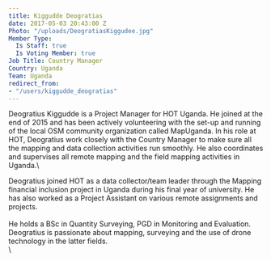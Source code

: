 ```yaml
---
title: Kiggudde Deogratias
date: 2017-05-03 20:43:00 Z
Photo: "/uploads/DeogratiasKiggudee.jpg"
Member Type:
  Is Staff: true
  Is Voting Member: true
Job Title: Country Manager
Country: Uganda
Team: Uganda
redirect_from:
- "/users/kiggudde_deogratias"
---
```


Deogratius Kiggudde is a Project Manager for HOT Uganda. He joined at the end of 2015 and has been actively volunteering with the set-up and running of the local OSM community organization called MapUganda. In his role at HOT, Deogratius work closely with the Country Manager to make sure all the mapping and data collection activities run smoothly. He also coordinates and supervises all remote mapping and the field mapping activities in Uganda.\

Deogratius joined HOT as a data collector/team leader through the Mapping financial inclusion project in Uganda during his final year of university. He has also worked as a Project Assistant on various remote assignments and projects.\
\
He holds a BSc in Quantity Surveying, PGD in Monitoring and Evaluation. Deogratius is passionate about mapping, surveying and the use of drone technology in the latter fields. \
\
